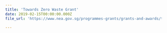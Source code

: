 ```yaml
---
title: 'Towards Zero Waste Grant'
date: 2019-02-15T00:00:00.000Z
file_url: 'https://www.nea.gov.sg/programmes-grants/grants-and-awards/towards-zero-waste-grant'

---
```




